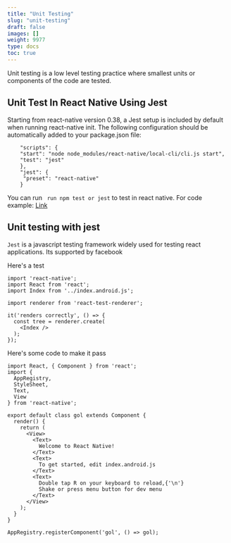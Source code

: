 ```yaml
---
title: "Unit Testing"
slug: "unit-testing"
draft: false
images: []
weight: 9977
type: docs
toc: true
---
```


Unit testing is a low level testing practice where smallest units or components of the code are tested. 

## Unit Test In React Native Using Jest
Starting from react-native version 0.38, a Jest setup is included by default when running react-native init. The following configuration should be automatically added to your package.json file:
        
        "scripts": {
        "start": "node node_modules/react-native/local-cli/cli.js start",
        "test": "jest"
        },
        "jest": {
         "preset": "react-native"
        }
You can run ` run npm test or jest` to test in react native.
For code example: [Link][1]


  [1]: https://github.com/facebook/jest/tree/master/examples/react-native

## Unit testing with jest
`Jest` is a javascript testing framework widely used for testing react applications. Its supported by facebook

Here's a test

    import 'react-native';
    import React from 'react';
    import Index from '../index.android.js';

    import renderer from 'react-test-renderer';

    it('renders correctly', () => {
      const tree = renderer.create(
        <Index />
      );
    });

Here's some code to make it pass

    import React, { Component } from 'react';
    import {
      AppRegistry,
      StyleSheet,
      Text,
      View
    } from 'react-native';

    export default class gol extends Component {
      render() {
        return (
          <View>
            <Text>
              Welcome to React Native!
            </Text>
            <Text>
              To get started, edit index.android.js
            </Text>
            <Text>
              Double tap R on your keyboard to reload,{'\n'}
              Shake or press menu button for dev menu
            </Text>
          </View>
        );
      }
    }

    AppRegistry.registerComponent('gol', () => gol);


